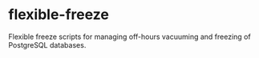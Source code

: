flexible-freeze
===============

Flexible freeze scripts for managing off-hours vacuuming and freezing of PostgreSQL databases.
